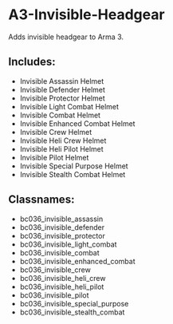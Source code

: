 # A3-Invisible-Headgear
Adds invisible headgear to Arma 3.

## Includes:
- Invisible Assassin Helmet
- Invisible Defender Helmet
- Invisible Protector Helmet
- Invisible Light Combat Helmet
- Invisible Combat Helmet
- Invisible Enhanced Combat Helmet
- Invisible Crew Helmet
- Invisible Heli Crew Helmet
- Invisible Heli Pilot Helmet
- Invisible Pilot Helmet
- Invisible Special Purpose Helmet
- Invisible Stealth Combat Helmet

## Classnames:
- bc036_invisible_assassin
- bc036_invisible_defender
- bc036_invisible_protector
- bc036_invisible_light_combat
- bc036_invisible_combat
- bc036_invisible_enhanced_combat
- bc036_invisible_crew
- bc036_invisible_heli_crew
- bc036_invisible_heli_pilot
- bc036_invisible_pilot
- bc036_invisible_special_purpose
- bc036_invisible_stealth_combat
